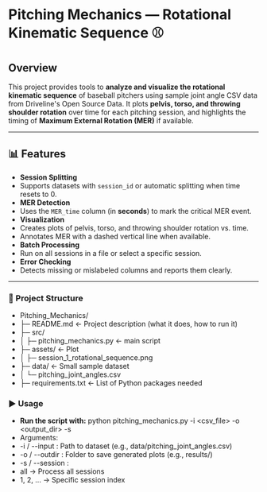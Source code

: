 # Pitching Mechanics — Rotational Kinematic Sequence ⚾

## Overview
This project provides tools to **analyze and visualize the rotational kinematic sequence** of baseball pitchers using sample joint angle CSV data from Driveline's Open Source Data. It plots **pelvis, torso, and throwing shoulder rotation** over time for each pitching session, and highlights the timing of **Maximum External Rotation (MER)** if available.

---

## 📊 Features
-  **Session Splitting**  
  - Supports datasets with `session_id` or automatic splitting when time resets to 0.  
-  **MER Detection**  
  - Uses the `MER_time` column (in **seconds**) to mark the critical MER event.  
-  **Visualization**  
  - Creates plots of pelvis, torso, and throwing shoulder rotation vs. time.  
  - Annotates MER with a dashed vertical line when available.  
-  **Batch Processing**  
  - Run on all sessions in a file or select a specific session.  
-  **Error Checking**  
  - Detects missing or mislabeled columns and reports them clearly.

---

### 📂 Project Structure
- Pitching_Mechanics/
- ├─ README.md                 ← Project description (what it does, how to run it)
- ├─ src/                      
- │  ├─ pitching_mechanics.py  ← main script               
- ├─ assets/                   ← Plot
- │  ├─ session_1_rotational_sequence.png
- ├─ data/                    ← Small sample dataset 
- │  └─ pitching_joint_angles.csv
- ├─ requirements.txt         ← List of Python packages needed


### ▶️ Usage

- **Run the script with:**
python pitching_mechanics.py -i <csv_file> -o <output_dir> -s <session>
- Arguments:
- -i / --input : Path to dataset (e.g., data/pitching_joint_angles.csv)
- -o / --outdir : Folder to save generated plots (e.g., results/)
- -s / --session :
- all → Process all sessions
- 1, 2, … → Specific session index
